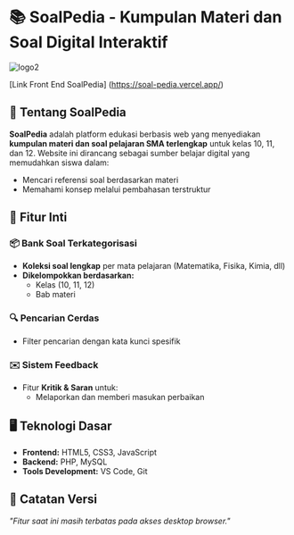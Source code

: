 # 📚 SoalPedia - Kumpulan Materi dan Soal Digital Interaktif  

![logo2](https://github.com/user-attachments/assets/97f3d942-ff62-4295-b41a-604bbd44fe0a)


[Link Front End SoalPedia] (https://soal-pedia.vercel.app/)

## 🌟 Tentang SoalPedia  

**SoalPedia** adalah platform edukasi berbasis web yang menyediakan **kumpulan materi dan soal pelajaran SMA terlengkap** untuk kelas 10, 11, dan 12. Website ini dirancang sebagai sumber belajar digital yang memudahkan siswa dalam:  

- Mencari referensi soal berdasarkan materi  
- Memahami konsep melalui pembahasan terstruktur

## 🎯 Fitur Inti  

### 📦 Bank Soal Terkategorisasi  
- **Koleksi soal lengkap** per mata pelajaran (Matematika, Fisika, Kimia, dll)  
- **Dikelompokkan berdasarkan:**  
  - Kelas (10, 11, 12)  
  - Bab materi  

### 🔍 Pencarian Cerdas  
- Filter pencarian dengan kata kunci spesifik   

### ✉️ Sistem Feedback  
- Fitur **Kritik & Saran** untuk:  
  - Melaporkan dan memberi masukan perbaikan   

## 🖥️ Teknologi Dasar  
- **Frontend:** HTML5, CSS3, JavaScript  
- **Backend:** PHP, MySQL  
- **Tools Development:** VS Code, Git  

## 🚧 Catatan Versi  
*"Fitur saat ini masih terbatas pada akses desktop browser."*  
